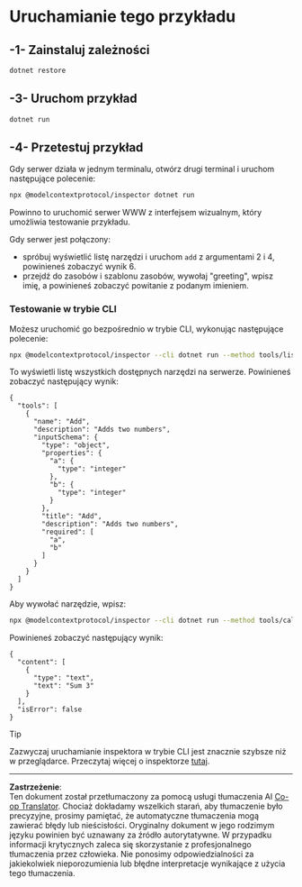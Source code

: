 <!--
CO_OP_TRANSLATOR_METADATA:
{
  "original_hash": "92af35e8c34923031f3d228dffad9ebb",
  "translation_date": "2025-09-03T16:07:22+00:00",
  "source_file": "03-GettingStarted/01-first-server/solution/dotnet/README.md",
  "language_code": "pl"
}
-->
# Uruchamianie tego przykładu

## -1- Zainstaluj zależności

```bash
dotnet restore
```

## -3- Uruchom przykład

```bash
dotnet run
```

## -4- Przetestuj przykład

Gdy serwer działa w jednym terminalu, otwórz drugi terminal i uruchom następujące polecenie:

```bash
npx @modelcontextprotocol/inspector dotnet run
```

Powinno to uruchomić serwer WWW z interfejsem wizualnym, który umożliwia testowanie przykładu.

Gdy serwer jest połączony:

- spróbuj wyświetlić listę narzędzi i uruchom `add` z argumentami 2 i 4, powinieneś zobaczyć wynik 6.
- przejdź do zasobów i szablonu zasobów, wywołaj "greeting", wpisz imię, a powinieneś zobaczyć powitanie z podanym imieniem.

### Testowanie w trybie CLI

Możesz uruchomić go bezpośrednio w trybie CLI, wykonując następujące polecenie:

```bash
npx @modelcontextprotocol/inspector --cli dotnet run --method tools/list
```

To wyświetli listę wszystkich dostępnych narzędzi na serwerze. Powinieneś zobaczyć następujący wynik:

```text
{
  "tools": [
    {
      "name": "Add",
      "description": "Adds two numbers",
      "inputSchema": {
        "type": "object",
        "properties": {
          "a": {
            "type": "integer"
          },
          "b": {
            "type": "integer"
          }
        },
        "title": "Add",
        "description": "Adds two numbers",
        "required": [
          "a",
          "b"
        ]
      }
    }
  ]
}
```

Aby wywołać narzędzie, wpisz:

```bash
npx @modelcontextprotocol/inspector --cli dotnet run --method tools/call --tool-name Add --tool-arg a=1 --tool-arg b=2
```

Powinieneś zobaczyć następujący wynik:

```text
{
  "content": [
    {
      "type": "text",
      "text": "Sum 3"
    }
  ],
  "isError": false
}
```

> [!TIP]
> Zazwyczaj uruchamianie inspektora w trybie CLI jest znacznie szybsze niż w przeglądarce.
> Przeczytaj więcej o inspektorze [tutaj](https://github.com/modelcontextprotocol/inspector).

---

**Zastrzeżenie**:  
Ten dokument został przetłumaczony za pomocą usługi tłumaczenia AI [Co-op Translator](https://github.com/Azure/co-op-translator). Chociaż dokładamy wszelkich starań, aby tłumaczenie było precyzyjne, prosimy pamiętać, że automatyczne tłumaczenia mogą zawierać błędy lub nieścisłości. Oryginalny dokument w jego rodzimym języku powinien być uznawany za źródło autorytatywne. W przypadku informacji krytycznych zaleca się skorzystanie z profesjonalnego tłumaczenia przez człowieka. Nie ponosimy odpowiedzialności za jakiekolwiek nieporozumienia lub błędne interpretacje wynikające z użycia tego tłumaczenia.